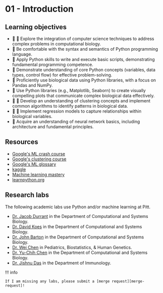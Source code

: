 # 01 - Introduction

## Learning objectives

-   🧫 🧮 Explore the integration of computer science techniques to address complex problems in computational biology.
-   🐍 Be comfortable with the syntax and semantics of Python programming language.
-   🐍 Apply Python skills to write and execute basic scripts, demonstrating fundamental programming competence.
-   🐍 Demonstrate understanding of core Python concepts (variables, data types, control flow) for effective problem-solving.
-   🐍 Proficiently use biological data using Python libraries, with a focus on Pandas and NumPy.
-   🐍 Use Python libraries (e.g., Matplotlib, Seaborn) to create visually compelling plots that communicate complex biological data effectively.
-   🐍 🧮 Develop an understanding of clustering concepts and implement common algorithms to identify patterns in biological data.
-   🐍 🧮 Implement regression models to capture relationships within biological variables.
-   🤖 Acquire an understanding of neural network basics, including architecture and fundamental principles.

## Resources

-   [Google's ML crash course](https://developers.google.com/machine-learning/crash-course/ml-intro)
-   [Google's clustering course](https://developers.google.com/machine-learning/clustering)
-   [Google's ML glossary](https://developers.google.com/machine-learning/glossary/fundamentals)
-   [kaggle](https://www.kaggle.com/)
-   [Machine learning mastery](https://machinelearningmastery.com/start-here/)
-   [learnpython.org](https://learnpython.org/)

## Research labs

The following academic labs use Python and/or machine learning at Pitt.

-   [Dr. Jacob Durrant](https://carvunislab.csb.pitt.edu/) in the Department of Computational and Systems Biology.
-   [Dr. David Koes](https://www.csb.pitt.edu/people/faculty/david-koes/) in the Department of Computational and Systems Biology.
-   [Dr. John Barton](https://bartonlab.github.io/) in the Department of Computational and Systems Biology.
-   [Dr. Wei Chen](https://sites.pitt.edu/~wec47/) in Pediatrics, Biostatistics, & Human Genetics.
-   [Dr. Yu-Chih Chen](https://www.ycchenlab.org/) in the Department of Computational and Systems Biology.
-   [Dr. Jishnu Das](https://www.jishnulab.org/) in the Department of Immunology.

!!! info

    If I am missing any labs, please submit a [merge request][merge-request]!

<!-- LINKS -->

[merge-request]: https://gitlab.com/oasci/courses/pitt/biosc1540-2024s/-/merge_requests
